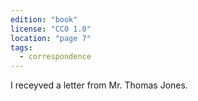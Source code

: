 ```yaml
---
edition: "book"
license: "CC0 1.0"
location: "page 7"
tags:
  - correspondence
---
```

I receyved a letter from
Mr. Thomas Jones.
